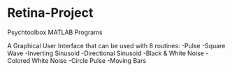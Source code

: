 # Retina-Project

Psychtoolbox MATLAB Programs

A Graphical User Interface that can be used with 8 routines:
-Pulse
-Square Wave
-Inverting Sinusoid
-Directional Sinusoid
-Black & White Noise
-Colored White Noise
-Circle Pulse
-Moving Bars
